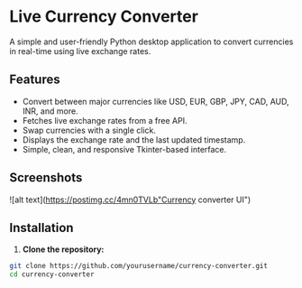 # Live Currency Converter

A simple and user-friendly Python desktop application to convert currencies in real-time using live exchange rates.

## Features

- Convert between major currencies like USD, EUR, GBP, JPY, CAD, AUD, INR, and more.
- Fetches live exchange rates from a free API.
- Swap currencies with a single click.
- Displays the exchange rate and the last updated timestamp.
- Simple, clean, and responsive Tkinter-based interface.

## Screenshots

![alt text](https://postimg.cc/4mn0TVLb"Currency converter UI")

## Installation

1. **Clone the repository:**

```bash
git clone https://github.com/yourusername/currency-converter.git
cd currency-converter
